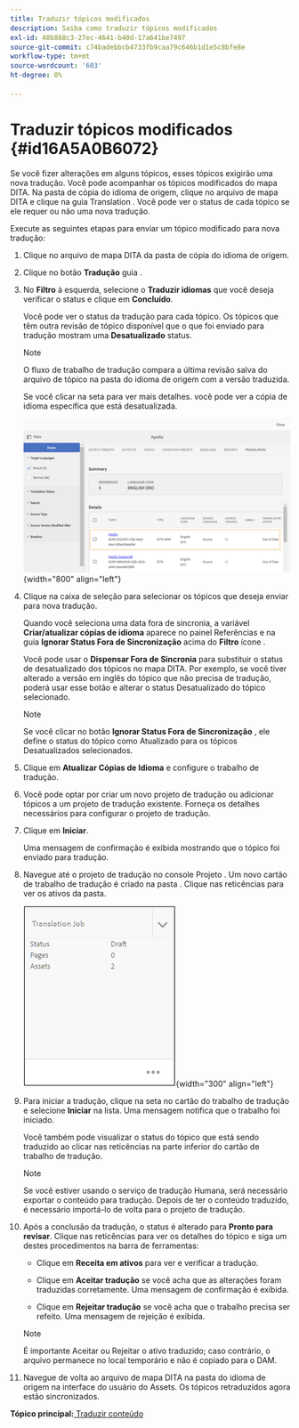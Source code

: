 ```yaml
---
title: Traduzir tópicos modificados
description: Saiba como traduzir tópicos modificados
exl-id: 48b868c3-27ec-4641-b40d-17a641be7497
source-git-commit: c74badebbcb4733fb9caa79c646b1d1e5c8bfe8e
workflow-type: tm+mt
source-wordcount: '603'
ht-degree: 0%

---
```


# Traduzir tópicos modificados {#id16A5A0B6072}

Se você fizer alterações em alguns tópicos, esses tópicos exigirão uma nova tradução. Você pode acompanhar os tópicos modificados do mapa DITA. Na pasta de cópia do idioma de origem, clique no arquivo de mapa DITA e clique na guia Translation . Você pode ver o status de cada tópico se ele requer ou não uma nova tradução.

Execute as seguintes etapas para enviar um tópico modificado para nova tradução:

1. Clique no arquivo de mapa DITA da pasta de cópia do idioma de origem.

1. Clique no botão **Tradução** guia .

1. No **Filtro** à esquerda, selecione o **Traduzir idiomas** que você deseja verificar o status e clique em **Concluído**.

   Você pode ver o status da tradução para cada tópico. Os tópicos que têm outra revisão de tópico disponível que o que foi enviado para tradução mostram uma **Desatualizado** status.

   >[!NOTE]
   >
   > O fluxo de trabalho de tradução compara a última revisão salva do arquivo de tópico na pasta do idioma de origem com a versão traduzida.

   Se você clicar na seta para ver mais detalhes. você pode ver a cópia de idioma específica que está desatualizada.

   ![](images/out-of-sync-uuid.png){width="800" align="left"}

1. Clique na caixa de seleção para selecionar os tópicos que deseja enviar para nova tradução.

   Quando você seleciona uma data fora de sincronia, a variável **Criar/atualizar cópias de idioma** aparece no painel Referências e na guia **Ignorar Status Fora de Sincronização** acima do **Filtro** ícone .

   Você pode usar o **Dispensar Fora de Sincronia** para substituir o status de desatualizado dos tópicos no mapa DITA. Por exemplo, se você tiver alterado a versão em inglês do tópico que não precisa de tradução, poderá usar esse botão e alterar o status Desatualizado do tópico selecionado.

   >[!NOTE]
   >
   > Se você clicar no botão **Ignorar Status Fora de Sincronização** , ele define o status do tópico como Atualizado para os tópicos Desatualizados selecionados.

1. Clique em **Atualizar Cópias de Idioma** e configure o trabalho de tradução.

1. Você pode optar por criar um novo projeto de tradução ou adicionar tópicos a um projeto de tradução existente. Forneça os detalhes necessários para configurar o projeto de tradução.

1. Clique em **Iniciar**.

   Uma mensagem de confirmação é exibida mostrando que o tópico foi enviado para tradução.

1. Navegue até o projeto de tradução no console Projeto . Um novo cartão de trabalho de tradução é criado na pasta . Clique nas reticências para ver os ativos da pasta.

   ![](images/incremental-job.PNG){width="300" align="left"}

1. Para iniciar a tradução, clique na seta no cartão do trabalho de tradução e selecione **Iniciar** na lista. Uma mensagem notifica que o trabalho foi iniciado.

   Você também pode visualizar o status do tópico que está sendo traduzido ao clicar nas reticências na parte inferior do cartão de trabalho de tradução.

   >[!NOTE]
   >
   > Se você estiver usando o serviço de tradução Humana, será necessário exportar o conteúdo para tradução. Depois de ter o conteúdo traduzido, é necessário importá-lo de volta para o projeto de tradução.

1. Após a conclusão da tradução, o status é alterado para **Pronto para revisar**. Clique nas reticências para ver os detalhes do tópico e siga um destes procedimentos na barra de ferramentas:

   - Clique em **Receita em ativos** para ver e verificar a tradução.

   - Clique em **Aceitar tradução** se você acha que as alterações foram traduzidas corretamente. Uma mensagem de confirmação é exibida.

   - Clique em **Rejeitar tradução** se você acha que o trabalho precisa ser refeito. Uma mensagem de rejeição é exibida.
   >[!NOTE]
   >
   > É importante Aceitar ou Rejeitar o ativo traduzido; caso contrário, o arquivo permanece no local temporário e não é copiado para o DAM.

1. Navegue de volta ao arquivo de mapa DITA na pasta do idioma de origem na interface do usuário do Assets. Os tópicos retraduzidos agora estão sincronizados.


**Tópico principal:**[ Traduzir conteúdo](translation.md)
